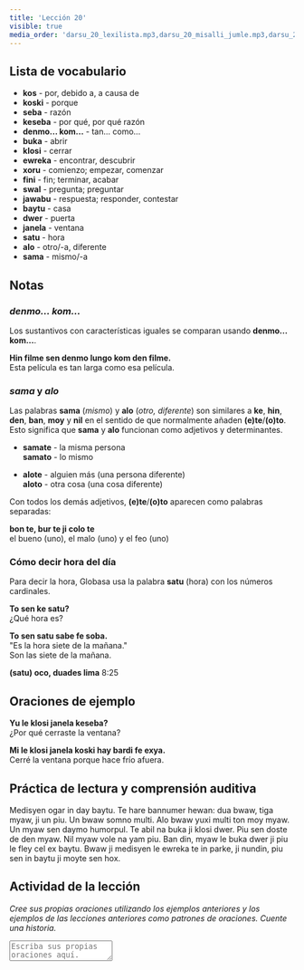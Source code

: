 ```yaml
---
title: 'Lección 20'
visible: true
media_order: 'darsu_20_lexilista.mp3,darsu_20_misalli_jumle.mp3,darsu_20_doxoli_abyasa.mp3'
---
```


## Lista de vocabulario

* **kos** - por, debido a, a causa de
* **koski** - porque
* **seba** - razón
* **keseba** - por qué, por qué razón
* **denmo... kom...** - tan... como...
* **buka** - abrir
* **klosi** - cerrar
* **ewreka** - encontrar, descubrir
* **xoru** - comienzo; empezar, comenzar
* **fini** - fin; terminar, acabar
* **swal** - pregunta; preguntar
* **jawabu** - respuesta; responder, contestar
* **baytu** - casa
* **dwer** - puerta
* **janela** - ventana
* **satu** - hora
* **alo** - otro/-a, diferente
* **sama** - mismo/-a

## Notas
### _denmo... kom..._

Los sustantivos con características iguales se comparan usando **denmo... kom...**.

**Hin filme sen denmo lungo kom den filme.**  
Esta película es tan larga como esa película.

### _sama_ y _alo_

Las palabras **sama** (_mismo_) y **alo** (_otro, diferente_) son similares a **ke**, **hin**, **den**, **ban**, **moy** y **nil** en el sentido de que normalmente añaden **(e)te**/**(o)to**. Esto significa que **sama** y **alo** funcionan como adjetivos y determinantes.

* **samate** - la misma persona  
**samato** - lo mismo

* **alote** - alguien más (una persona diferente)  
**aloto** - otra cosa (una cosa diferente)

Con todos los demás adjetivos, **(e)te**/**(o)to** aparecen como palabras separadas:

**bon te, bur te ji colo te**  
el bueno (uno), el malo (uno) y el feo (uno)

### Cómo decir hora del día

Para decir la hora, Globasa usa la palabra **satu** (hora) con los números cardinales.

**To sen ke satu?**  
¿Qué hora es?

**To sen satu sabe fe soba.**  
"Es la hora siete de la mañana."  
Son las siete de la mañana.
 
**(satu) oco, duades lima**
8:25
 
## Oraciones de ejemplo

**Yu le klosi janela keseba?**  
¿Por qué cerraste la ventana?

**Mi le klosi janela koski hay bardi fe exya.**  
Cerré la ventana porque hace frío afuera.

## Práctica de lectura y comprensión auditiva

Medisyen ogar in day baytu. Te hare bannumer hewan: dua bwaw, tiga myaw, ji un piu. Un bwaw somno multi. Alo bwaw yuxi multi ton moy myaw. Un myaw sen daymo humorpul. Te abil na buka ji klosi dwer. Piu sen doste de den myaw. Nil myaw vole na yam piu. Ban din, myaw le buka dwer ji piu le fley cel ex baytu. Bwaw ji medisyen le ewreka te in parke, ji nundin, piu sen in baytu ji moyte sen hox.

## Actividad de la lección

_Cree sus propias oraciones utilizando los ejemplos anteriores y los ejemplos de las lecciones anteriores como patrones de oraciones. Cuente una historia._

<textarea width="100%" Spellcheck="false" placeholder="Escriba sus propias oraciones aquí."></textarea>